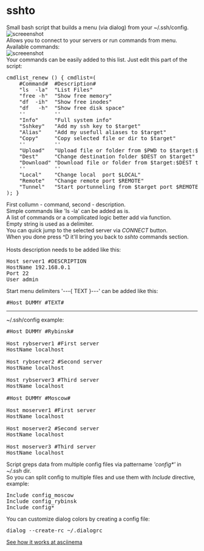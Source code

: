 # sshto

Small bash script that builds a menu (via dialog) from your ~/.ssh/config.</br>
![screeenshot](https://user-images.githubusercontent.com/18072680/60570513-69e99f00-9d7a-11e9-916d-48b74fa7585a.png)
</br>
Allows you to connect to your servers or run commands from menu. Available commands:</br>
![screeenshot](https://user-images.githubusercontent.com/18072680/69423507-51811d80-0d37-11ea-9628-333d18491aac.png)
</br>
Your commands can be easily added to this list. Just edit this part of the script:</br>
<pre>
cmdlist_renew () { cmdlist=(
    #Command#  #Description#
    "ls  -la"  "List Files"
    "free -h"  "Show free memory"
    "df  -ih"  "Show free inodes"
    "df   -h"  "Show free disk space"
    ''         ''
    "Info"     "Full system info"
    "Sshkey"   "Add my ssh key to $target"
    "Alias"    "Add my usefull aliases to $target"
    "Copy"     "Copy selected file or dir to $target"
    ''         ''
    "Upload"   "Upload file or folder from $PWD to $target:$DEST"
    "Dest"     "Change destination folder $DEST on $target"
    "Download" "Download file or folder from $target:$DEST to $PWD"
    ''         ''
    "Local"    "Change local  port $LOCAL"
    "Remote"   "Change remote port $REMOTE"
    "Tunnel"   "Start portunneling from $target port $REMOTE to local port $LOCAL"
); }
</pre>
First collumn - command, second - description.</br>
Simple commands like 'ls -la' can be added as is.</br>
A list of commands or a complicated logic better add via function.</br>
Empty string is used as a delimiter.</br>
You can quick jump to the selected server via <i>CONNECT</i> button.</br>
When you done press ^D it'll bring you back to <i>sshto</i> commands section.</br>
</br>
Hosts description needs to be added like this:</br>
<pre>
Host server1 #DESCRIPTION
HostName 192.168.0.1
Port 22
User admin
</pre>
Start menu delimiters '---{ TEXT }---' can be added like this:</br>
<pre>
#Host DUMMY #TEXT#
</pre>
------
~/.ssh/config example:
<pre>
#Host DUMMY #Rybinsk#

Host rybserver1 #First server
HostName localhost

Host rybserver2 #Second server
HostName localhost

Host rybserver3 #Third server
HostName localhost

#Host DUMMY #Moscow#

Host moserver1 #First server
HostName localhost

Host moserver2 #Second server
HostName localhost

Host moserver3 #Third server
HostName localhost
</pre>
Script greps data from multiple config files via pattername <i>'config*'</i> in <i>~/.ssh</i> dir.<br>
So you can split config to multiple files and use them with <i>Include</i> directive, example:
<pre>
Include config_moscow
Include config_rybinsk
Include config*
</pre>

You can customize dialog colors by creating a config file:
<pre>
dialog --create-rc ~/.dialogrc
</pre>

<a href="https://asciinema.org/a/PQMuRvfmxlHUc4oZMN76LY2V4">See how it works at asciinema</a></br>

